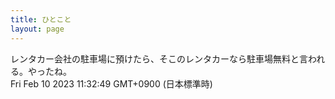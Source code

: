 ```yaml
---
title: ひとこと
layout: page
---
```

<div class="box" dt="1675996369848">
  レンタカー会社の駐車場に預けたら、そこのレンタカーなら駐車場無料と言われる。やったね。
  <div class="content is-small">Fri Feb 10 2023 11:32:49 GMT+0900 (日本標準時)</div>
</div>